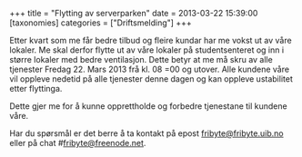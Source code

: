 +++
title = "Flytting av serverparken"
date = 2013-03-22 15:39:00
[taxonomies]
categories = ["Driftsmelding"] 
+++

Etter kvart som me får bedre tilbud og fleire kundar har me vokst ut av våre lokaler. Me skal derfor flytte ut av våre lokaler på studentsenteret og inn i større lokaler med bedre ventilasjon. Dette betyr at me må skru av alle tjenester Fredag 22. Mars 2013 frå kl. 08 =00 og utover. Alle kundene våre vil oppleve nedetid på alle tjenester denne dagen og kan oppleve ustabilitet etter flyttinga.

Dette gjer me for å kunne opprettholde og forbedre tjenestane til kundene våre.

Har du spørsmål er det berre å ta kontakt på epost fribyte@fribyte.uib.no eller på chat #fribyte@freenode.net.
